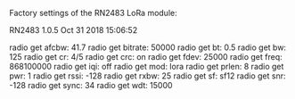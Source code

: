 
Factory settings of the RN2483 LoRa module:

RN2483 1.0.5 Oct 31 2018 15:06:52

radio get afcbw: 41.7
radio get bitrate: 50000
radio get bt: 0.5
radio get bw: 125
radio get cr: 4/5
radio get crc: on
radio get fdev: 25000
radio get freq: 868100000
radio get iqi: off
radio get mod: lora
radio get prlen: 8
radio get pwr: 1
radio get rssi: -128
radio get rxbw: 25
radio get sf: sf12
radio get snr: -128
radio get sync: 34
radio get wdt: 15000
